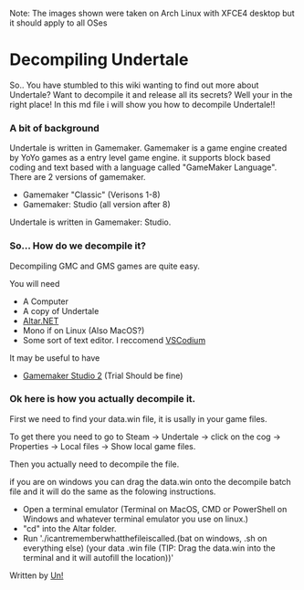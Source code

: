 Note: The images shown were taken on Arch Linux with XFCE4 desktop but it should apply to all OSes
# Decompiling Undertale 
So.. You have stumbled to this wiki wanting to find out more about Undertale? Want to decompile it and release all its secrets? Well your in the right place! In this md file i will show you how to decompile Undertale!!
### A bit of background
Undertale is written in Gamemaker. Gamemaker is a game engine created by YoYo games as a entry level game engine. it supports block based coding and text based with a language called "GameMaker Language". There are 2 versions of gamemaker.

- Gamemaker "Classic" (Verisons 1-8)
- Gamemaker: Studio (all version after 8)

Undertale is written in Gamemaker: Studio.

### So... How do we decompile it?
Decompiling GMC and GMS games are quite easy.

You will need
- A Computer
- A copy of Undertale
- [Altar.NET](https://gitlab.com/PoroCYon/Altar.NET/uploads/b06607af0c309db3814e08600fbe87ee/altar-20171129.zip)
- Mono if on Linux (Also MacOS?)
- Some sort of text editor. I reccomend [VSCodium](https://vscodium.com)

It may be useful to have
- [Gamemaker Studio 2](https://www.yoyogames.com/) (Trial Should be fine)

### Ok here is how you actually decompile it.

First we need to find your data.win file, it is usally in your game files. 

To get there you need to go to Steam -> Undertale -> click on the cog -> Properties -> Local files -> Show local game files.

Then you actually need to decompile the file.

if you are on windows you can drag the data.win onto the decompile batch file and it will do the same as the folowing instructions.

- Open a terminal emulator (Terminal on MacOS, CMD or PowerShell on Windows and whatever terminal emulator you use on linux.)
- "cd" into the Altar folder.
- Run './icantrememberwhatthefileiscalled.(bat on windows, .sh on everything else) (your data .win file (TIP: Drag the data.win into the terminal and it will autofill the location))'






































Written by [Un!](https://github.com/un-simp) 
